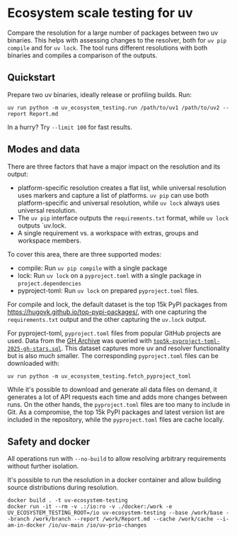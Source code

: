 # Ecosystem scale testing for uv

Compare the resolution for a large number of packages between two uv binaries.
This helps with assessing changes to the resolver, both for `uv pip compile` and
for `uv lock`. The tool runs different resolutions with both binaries and
compiles a comparison of the outputs.

## Quickstart

Prepare two uv binaries, ideally release or profiling builds. Run:

```shell
uv run python -m uv_ecosystem_testing.run /path/to/uv1 /path/to/uv2 --report Report.md
```

In a hurry? Try `--limit 100` for fast results.

## Modes and data

There are three factors that have a major impact on the resolution and its
output:

- platform-specific resolution creates a flat list, while universal resolution
  uses markers and capture a list of platforms. `uv pip` can use both
  platform-specific and universal resolution, while `uv lock` always uses
  universal resolution.
- The `uv pip` interface outputs the `requirements.txt` format, while `uv lock`
  outputs `uv.lock.
- A single requirement vs. a workspace with extras, groups and workspace
  members.

To cover this area, there are three supported modes:

- compile: Run `uv pip compile` with a single package
- lock: Run `uv lock` on a `pyproject.toml` with a single package in
  `project.dependencies`
- pyproject-toml: Run `uv lock` on prepared `pyproject.toml` files.

For compile and lock, the default dataset is the top 15k PyPI packages from
https://hugovk.github.io/top-pypi-packages/, with one capturing the
`requirements.txt` output and the other capturing the `uv.lock` output.

For pyproject-toml, `pyproject.toml` files from popular GitHub projects are
used. Data from the [GH Archive](https://www.gharchive.org/) was queried with
[`top5k-pyproject-toml-2025-gh-stars.sql`](data/top5k-pyproject-toml-2025-gh-stars.sql).
This dataset captures more uv and resolver functionality but is also much
smaller. The corresponding `pyproject.toml` files can be downloaded with:

```shell
uv run python -m uv_ecosystem_testing.fetch_pyproject_toml
```

While it's possible to download and generate all data files on demand, it
generates a lot of API requests each time and adds more changes between runs. On
the other hands, the `pyproject.toml` files are too many to include in Git. As a
compromise, the top 15k PyPI packages and latest version list are included in
the repository, while the `pyproject.toml` files are cache locally.

## Safety and docker

All operations run with `--no-build` to allow resolving arbitrary requirements
without further isolation.

It's possible to run the resolution in a docker container and allow building
source distributions during resolution.

```
docker build . -t uv-ecosystem-testing
docker run -it --rm -v .:/io:ro -v ./docker:/work -e UV_ECOSYSTEM_TESTING_ROOT=/io uv-ecosystem-testing --base /work/base --branch /work/branch --report /work/Report.md --cache /work/cache --i-am-in-docker /io/uv-main /io/uv-prio-changes
```
